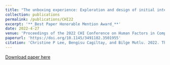 ```yaml
---
title: "The unboxing experience: Exploration and design of initial interactions between children and social robots"
collection: publications
permalink: /publications/CHI22
excerpt: '**_Best Paper Honorable Mention Award_**'
date: 2022-4-27
venue: 'Proceedings of the 2022 CHI Conference on Human Factors in Computing Systems'
paperurl: 'https://doi.org/10.1145/3491102.3501955'
citation: 'Christine P Lee, Bengisu Cagiltay, and Bilge Mutlu. 2022. The Unboxing Experience: Exploration and Design of Initial Interactions Between Children and Social Robots. In Proceedings of the 2022 CHI Conference on Human Factors in Computing Systems (CHI 22). Association for Computing Machinery, New York, NY, USA, Article 151, 1–14.'
---
```


[Download paper here](https://www.researchgate.net/profile/Christine-Lee-72/publication/358689687_The_Unboxing_Experience_Exploration_and_Design_of_Initial_Interactions_Between_Children_and_Social_Robots/links/6213c5d86c472329dcfb82d4/The-Unboxing-Experience-Exploration-and-Design-of-Initial-Interactions-Between-Children-and-Social-Robots.pdf)
